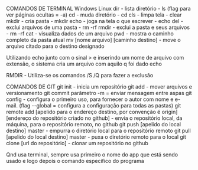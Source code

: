 COMANDOS DE TERMINAL
Windows                Linux
dir - lista diretório - ls     (flag para ver páginas ocultas = -a)
cd - muda diretório - cd
cls - limpa tela - clear
mkdir - cria pasta - mkdir
echo - joga na tela o que escrever - echo
del - exclui arquivos de uma pasta - rm -rf
rmdir - exclui a pasta e seus arquivos - rm -rf
cat - visualiza dados de um arquivo
pwd - mostra o caminho completo da pasta atual
mv [nome arquivo] [caminho destino] - move o arquivo citado para o destino designado

Utilizando echo junto com o sinal > e inserindo um nome de arquivo com extensão, o sistema cria um arquivo com aquilo q foi dado echo

RMDIR - Utiliza-se os comandos /S /Q para fazer a exclusão

COMANDOS DE GIT
git init - inicia um repositório
git add - mover arquivos e versionamento
git commit
	parâmetro -m = enviar mensagem entre aspas
git config - configura o primeiro uso, para fornecer o autor com nome e e-	mail. (flag --global = configura a configuração para todas as 	pastas)
git remote add [apelido para o endereço destino, por convenção é origin] [endereço do repositório criado no github] - envia o repositório local, da 	máquina, para o repositório remoto, no github
git push [apelido do local destino] master - empurra o diretório local para 	o repositório remoto
git pull [apelido do local destino] master - puxa o diretório remoto para o 	local
git clone [url do repositório] - clonar um repositório no github

Qnd usa terminal, sempre usa primeiro o nome do app que está sendo usado e logo depois o comando específico do programa